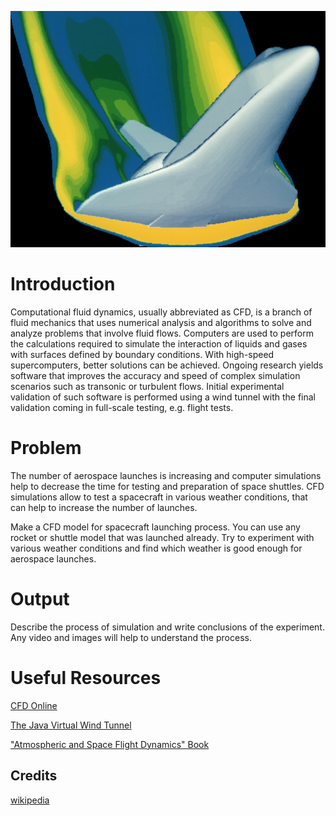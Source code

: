 ![CFD SHuttle](./images/CFD_Shuttle.jpg)

# Introduction

Computational fluid dynamics, usually abbreviated as CFD, is a branch of fluid mechanics that uses numerical analysis and algorithms to solve and analyze problems that involve fluid flows. Computers are used to perform the calculations required to simulate the interaction of liquids and gases with surfaces defined by boundary conditions. With high-speed supercomputers, better solutions can be achieved. Ongoing research yields software that improves the accuracy and speed of complex simulation scenarios such as transonic or turbulent flows. Initial experimental validation of such software is performed using a wind tunnel with the final validation coming in full-scale testing, e.g. flight tests.

# Problem

The number of aerospace launches is increasing and computer simulations help to decrease the time for testing and preparation of space shuttles. CFD simulations allow to test a spacecraft in various weather conditions, that can help to increase the number of launches.

Make a CFD model for spacecraft launching process. You can use any rocket or shuttle model that was launched already. Try to experiment with various weather conditions and find which weather is good enough for aerospace launches.

# Output

Describe the process of simulation and write conclusions of the experiment. Any video and images will help to understand the process.

# Useful Resources

[CFD Online](http://www.cfd-online.com/Wiki/Main_Page)

[The Java Virtual Wind Tunnel](http://raphael.mit.edu/Java/)

["Atmospheric and Space Flight Dynamics" Book](https://books.google.ru/books?id=2IFj1UBaEqsC&dq=aerospace+launch+simulation+example&source=gbs_navlinks_s)

## Credits

[wikipedia](https://en.wikipedia.org/wiki/Computational_fluid_dynamics)
